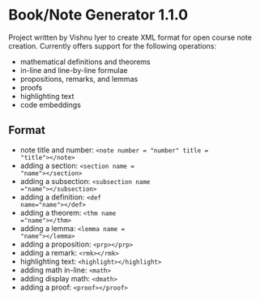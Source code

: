 Book/Note Generator 1.1.0
=========================

Project written by Vishnu Iyer to create XML format for open course note creation. Currently offers support for the following operations:
- mathematical definitions and theorems
- in-line and line-by-line formulae
- propositions, remarks, and lemmas
- proofs
- highlighting text
- code embeddings

Format
-------
- note title and number: <code>\<note number = "number" title = "title">\</note></code>
- adding a section: <code>\<section name = "name">\</section></code>
- adding a subsection: <code>\<subsection name ="name">\</subsection></code>
- adding a definition: <code>\<def name="name">\</def></code>
- adding a theorem: <code>\<thm name ="name">\</thm></code>
- adding a lemma: <code>\<lemma name = "name">\</lemma></code>
- adding a proposition: <code>\<prp>\</prp></code>
- adding a remark: <code>\<rmk>\</rmk></code>
- highlighting text: <code>\<highlight>\</highlight></code>
- adding math in-line: <code>\<math></math></code>
- adding display math: <code>\<dmath></dmath></code>
- adding a proof: <code>\<proof>\</proof></code>
